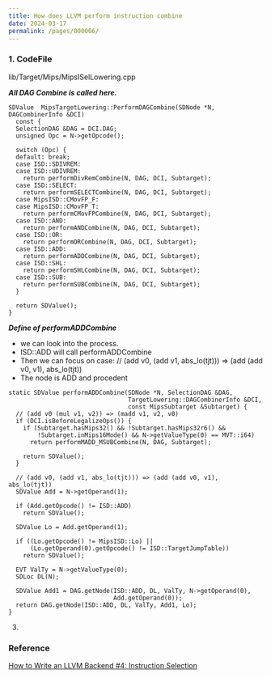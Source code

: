 ```yaml
---
title: How does LLVM perform instruction combine
date: 2024-03-17
permalink: /pages/000006/
---
```

### 1. CodeFile
lib/Target/Mips/MipsISelLowering.cpp

***All DAG Combine is called here.***
```
SDValue  MipsTargetLowering::PerformDAGCombine(SDNode *N, DAGCombinerInfo &DCI)
  const {
  SelectionDAG &DAG = DCI.DAG;
  unsigned Opc = N->getOpcode();

  switch (Opc) {
  default: break;
  case ISD::SDIVREM:
  case ISD::UDIVREM:
    return performDivRemCombine(N, DAG, DCI, Subtarget);
  case ISD::SELECT:
    return performSELECTCombine(N, DAG, DCI, Subtarget);
  case MipsISD::CMovFP_F:
  case MipsISD::CMovFP_T:
    return performCMovFPCombine(N, DAG, DCI, Subtarget);
  case ISD::AND:
    return performANDCombine(N, DAG, DCI, Subtarget);
  case ISD::OR:
    return performORCombine(N, DAG, DCI, Subtarget);
  case ISD::ADD:
    return performADDCombine(N, DAG, DCI, Subtarget);
  case ISD::SHL:
    return performSHLCombine(N, DAG, DCI, Subtarget);
  case ISD::SUB:
    return performSUBCombine(N, DAG, DCI, Subtarget);
  }

  return SDValue();
}
```


***Define of performADDCombine***

* we can look into the process.
* ISD::ADD will call performADDCombine
* Then we can focus on case:  // (add v0, (add v1, abs_lo(tjt))) => (add (add v0, v1), abs_lo(tjt))
* The node is ADD and procedent 

```
static SDValue performADDCombine(SDNode *N, SelectionDAG &DAG,
                                 TargetLowering::DAGCombinerInfo &DCI,
                                 const MipsSubtarget &Subtarget) {
  // (add v0 (mul v1, v2)) => (madd v1, v2, v0)
  if (DCI.isBeforeLegalizeOps()) {
    if (Subtarget.hasMips32() && !Subtarget.hasMips32r6() &&
        !Subtarget.inMips16Mode() && N->getValueType(0) == MVT::i64)
      return performMADD_MSUBCombine(N, DAG, Subtarget);

    return SDValue();
  }

  // (add v0, (add v1, abs_lo(tjt))) => (add (add v0, v1), abs_lo(tjt))
  SDValue Add = N->getOperand(1);

  if (Add.getOpcode() != ISD::ADD)
    return SDValue();

  SDValue Lo = Add.getOperand(1);

  if ((Lo.getOpcode() != MipsISD::Lo) ||
      (Lo.getOperand(0).getOpcode() != ISD::TargetJumpTable))
    return SDValue();

  EVT ValTy = N->getValueType(0);
  SDLoc DL(N);

  SDValue Add1 = DAG.getNode(ISD::ADD, DL, ValTy, N->getOperand(0),
                             Add.getOperand(0));
  return DAG.getNode(ISD::ADD, DL, ValTy, Add1, Lo);
}
```
3. 

### Reference
[How to Write an LLVM Backend #4: Instruction Selection](https://sourcecodeartisan.com/2020/11/17/llvm-backend-4.html)
